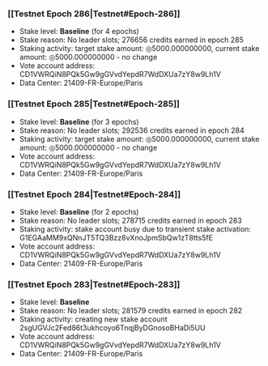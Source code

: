 ### [[Testnet Epoch 286|Testnet#Epoch-286]]
* Stake level: **Baseline** (for 4 epochs)
* Stake reason: No leader slots; 276656 credits earned in epoch 285
* Staking activity: target stake amount: ◎5000.000000000, current stake amount: ◎5000.000000000 - no change
* Vote account address: CD1VWRQiN8PQk5Gw9gGVvdYepdR7WdDXUa7zY8w9Lh1V
* Data Center: 21409-FR-Europe/Paris
### [[Testnet Epoch 285|Testnet#Epoch-285]]
* Stake level: **Baseline** (for 3 epochs)
* Stake reason: No leader slots; 292536 credits earned in epoch 284
* Staking activity: target stake amount: ◎5000.000000000, current stake amount: ◎5000.000000000 - no change
* Vote account address: CD1VWRQiN8PQk5Gw9gGVvdYepdR7WdDXUa7zY8w9Lh1V
* Data Center: 21409-FR-Europe/Paris
### [[Testnet Epoch 284|Testnet#Epoch-284]]
* Stake level: **Baseline** (for 2 epochs)
* Stake reason: No leader slots; 278715 credits earned in epoch 283
* Staking activity: stake account busy due to transient stake activation: G1EGAaMM9xQNnJT5TQ3Bzz8vXnoJpmSbQw1zT8tts5fE
* Vote account address: CD1VWRQiN8PQk5Gw9gGVvdYepdR7WdDXUa7zY8w9Lh1V
* Data Center: 21409-FR-Europe/Paris
### [[Testnet Epoch 283|Testnet#Epoch-283]]
* Stake level: **Baseline**
* Stake reason: No leader slots; 281579 credits earned in epoch 282
* Staking activity: creating new stake account 2sgUGVJc2Fed86t3ukhcoyo6TnqjByDGnosoBHaDi5UU
* Vote account address: CD1VWRQiN8PQk5Gw9gGVvdYepdR7WdDXUa7zY8w9Lh1V
* Data Center: 21409-FR-Europe/Paris